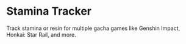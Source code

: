 # Stamina Tracker
Track stamina or resin for multiple gacha games like Genshin Impact, Honkai: Star Rail, and more.